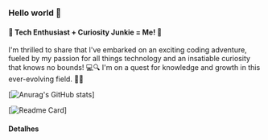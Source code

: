 ### Hello world 👋

#### 🚀 Tech Enthusiast + Curiosity Junkie = Me! 🌟
 I'm thrilled to share that I've embarked on an exciting coding adventure, fueled by my passion for all things technology and an insatiable curiosity that knows no bounds! 💻🔍
 I'm on a quest for knowledge and growth in this ever-evolving field. 🌱💡

 [![Anurag's GitHub stats](https://github-readme-stats.vercel.app/api?username=hullypereira&show_icons=true&theme=codeSTACKr)]

 [![Readme Card](https://github-readme-stats.vercel.app/api/pin/?username=hullypereira&repo=tiktokjornadadev&theme=dark)]




#### Detalhes
